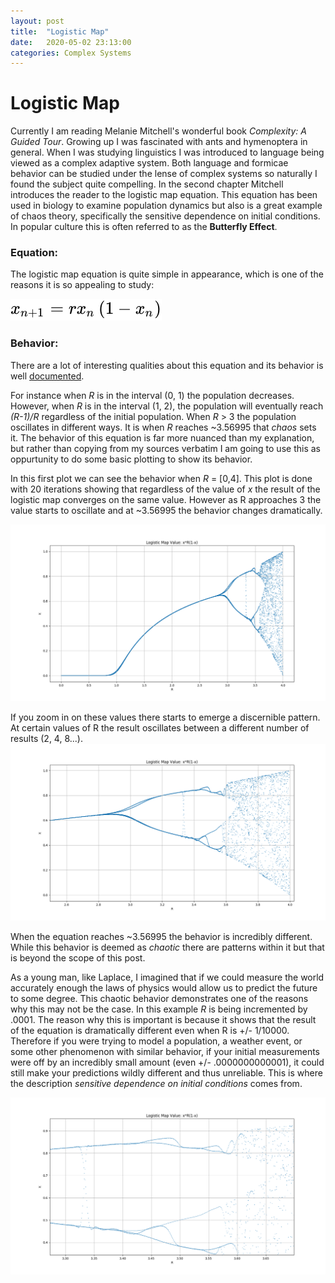 ```yaml
---
layout: post
title:  "Logistic Map"
date:   2020-05-02 23:13:00
categories: Complex Systems
---
```

# Logistic Map
Currently I am reading Melanie Mitchell's wonderful book _Complexity: A Guided Tour_. Growing up I was fascinated with ants and hymenoptera in general. When I was studying linguistics I was introduced to language being viewed as a complex adaptive system. Both language and formicae behavior can be studied under the lense of complex systems so naturally I found the subject quite compelling. In the second chapter Mitchell introduces the reader to the logistic map equation. This equation has been used in biology to examine population dynamics but also is a great example of chaos theory, specifically the sensitive dependence on initial conditions. In popular culture this is often referred to as the **Butterfly Effect**.

### Equation:
The logistic map equation is quite simple in appearance, which is one of the reasons it is so appealing to study:


![Logistic Map](/assets/logistic_map.svg)


### Behavior:

There are a lot of interesting qualities about this equation and its behavior is well [documented](https://en.wikipedia.org/wiki/Logistic_map). 

For instance when _R_ is in the interval (0, 1) the population decreases. However, when _R_ is in the interval (1, 2), the population will eventually reach _(R-1)/R_ regardless of the initial population. When _R_ > 3 the population oscillates in different ways. It is when _R_ reaches ~3.56995 that  _chaos_ sets it. The behavior of this equation is far more nuanced than my explanation, but rather than copying from my sources verbatim I am going to use this as oppurtunity to do some basic plotting to show its behavior.

In this first plot we can see the behavior when _R_ = [0,4]. This plot is done with 20 iterations showing that regardless of the value of _x_ the result of the logistic map converges on the same value. However as R approaches 3 the value starts to oscillate and at ~3.56995 the behavior changes dramatically.

![Logistic Map 1](/assets/lm_1.png)

If you zoom in on these values there starts to emerge a discernible pattern. At certain values of R the result oscillates between a different number of results (2, 4, 8...).
![Logistic Map 2](/assets/lm_2.png)

When the equation reaches ~3.56995 the behavior is incredibly different. While this behavior is deemed as _chaotic_ there are patterns within it but that is beyond the scope of this post. 

As a young man, like Laplace, I imagined that if we could measure the world accurately enough the laws of physics would allow us to predict the future to some degree. This chaotic behavior demonstrates one of the reasons why this may not be the case. In this example _R_ is being incremented by .0001. The reason why this is important is because it shows that the result of the equation is dramatically different even when R is +/- 1/10000. Therefore if you were trying to model a population, a weather event, or some other phenomenon with similar behavior, if your initial measurements were off by an incredibly small amount (even +/- .0000000000001), it could still make your predictions wildly different and thus unreliable. This is where the description _sensitive dependence on initial conditions_ comes from.

![Logistic Map 3](/assets/lm_3.png)


